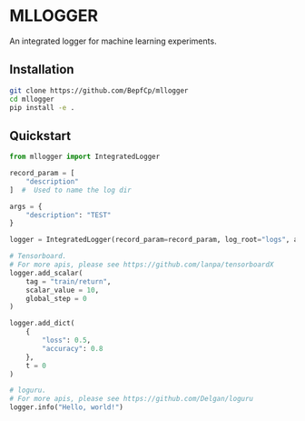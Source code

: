 # MLLOGGER
An integrated logger for machine learning experiments.


## Installation

```bash
git clone https://github.com/BepfCp/mllogger
cd mllogger
pip install -e .
```

## Quickstart

```python
from mllogger import IntegratedLogger

record_param = [
    "description"
]  #  Used to name the log dir

args = {
    "description": "TEST"
}

logger = IntegratedLogger(record_param=record_param, log_root="logs", args=args)

# Tensorboard. 
# For more apis, please see https://github.com/lanpa/tensorboardX
logger.add_scalar(
    tag = "train/return",
    scalar_value = 10,
    global_step = 0
)

logger.add_dict(
    {
        "loss": 0.5,
        "accuracy": 0.8
    },
    t = 0
)

# loguru. 
# For more apis, please see https://github.com/Delgan/loguru
logger.info("Hello, world!")
```